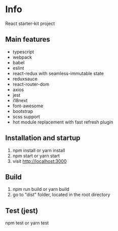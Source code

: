 # Info
React starter-kit project

## Main features
* typescript
* webpack
* babel
* eslint
* react-redux with seamless-immutable state
* reduxsauce
* react-router-dom
* axios
* jest
* i18next
* font-awesome
* bootstrap
* scss support
* hot module replacement with fast refresh plugin

## Installation and startup
1. npm install or yarn install
2. npm start or yarn start
3. visit [http://localhost:3000](http://localhost:3000/)

## Build
1. npm run build or yarn build
2. go to "dist" folder, located in the root directory

## Test (jest)
npm test or yarn test
